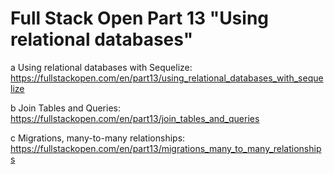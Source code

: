 # Full Stack Open Part 13 "Using relational databases"

a Using relational databases with Sequelize:
https://fullstackopen.com/en/part13/using_relational_databases_with_sequelize

b Join Tables and Queries:
https://fullstackopen.com/en/part13/join_tables_and_queries

c Migrations, many-to-many relationships:
https://fullstackopen.com/en/part13/migrations_many_to_many_relationships
